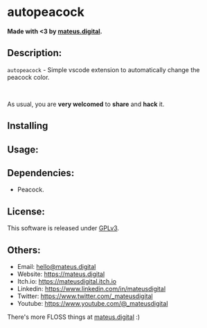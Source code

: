 # autopeacock

**Made with <3 by [mateus.digital](https://mateus.digital).**

## Description:

<!-- <p align="center">
    <img style="border-radius: 10px;" src="./resources/readme_game.gif"/>
</p> -->


```autopeacock``` - Simple vscode extension to automatically change the peacock color.


<br>

As usual, you are **very welcomed** to **share** and **hack** it.


## Installing

## Usage:

## Dependencies:

- Peacock.

## License:

This software is released under [GPLv3](https://www.gnu.org/licenses/gpl-3.0.en.html).


## Others:

- Email: hello@mateus.digital
- Website: https://mateus.digital
- Itch.io: https://mateusdigital.itch.io
- Linkedin: https://www.linkedin.com/in/mateusdigital
- Twitter: https://www.twitter.com/_mateusdigital
- Youtube: https://www.youtube.com/@_mateusdigital

There's more FLOSS things at [mateus.digital](https://mateus.digital) :)
